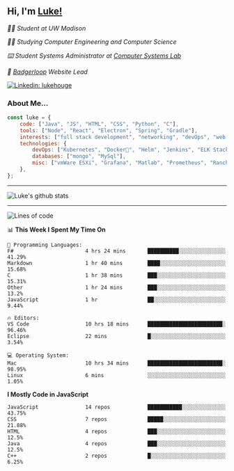 <h2> Hi, I'm <a href="https://www.lukehouge.com">Luke!</a></h2>

<p><em>👨‍🎓 Student at UW Madison</em></p>
<p><em>🧑‍💻 Studying Computer Engineering and Computer Science</em></p>
<p><em>⌨️ Student Systems Administrator at <a href="https://csl.cs.wisc.edu/">Computer Systems Lab</a></em></p>
<p><em>🚆  <a href="https://badgerloop.com">Badgerloop</a> Website Lead</em></p>


[![Linkedin: lukehouge](https://img.shields.io/badge/-lukehouge-blue?style=flat-square&logo=Linkedin&logoColor=white&link=https://www.linkedin.com/in/lukehouge/)](https://www.linkedin.com/in/lukehouge/)

### About Me...  

```javascript
const luke = {
    code: ["Java", "JS", "HTML", "CSS", "Python", "C"],
    tools: ["Node", "React", "Electron", "Spring", "Gradle"],
    interests: ["full stack development", "networking", "devOps", "web dev", "photography"],
    technologies: {
        devOps: ["Kubernetes", "Docker🐳", "Helm", "Jenkins", "ELK Stack"],
        databases: ["mongo", "MySql"],
        misc: ["vmWare ESXi", "Grafana", "Matlab", "Prometheus", "Rancher", "Cisco"]
    },
};
```
---

![Luke's github stats](https://github-readme-stats.vercel.app/api?username=lukehouge&show_icons=true&theme=dracula)

---

<!--START_SECTION:waka-->
![Lines of code](https://img.shields.io/badge/From%20Hello%20World%20I%27ve%20Written-384081%20lines%20of%20code-blue)

📊 **This Week I Spent My Time On** 

```text
💬 Programming Languages: 
F#                       4 hrs 24 mins       ██████████░░░░░░░░░░░░░░░   41.29% 
Markdown                 1 hr 40 mins        ████░░░░░░░░░░░░░░░░░░░░░   15.68% 
C                        1 hr 38 mins        ███░░░░░░░░░░░░░░░░░░░░░░   15.31% 
Other                    1 hr 24 mins        ███░░░░░░░░░░░░░░░░░░░░░░   13.2% 
JavaScript               1 hr                ██░░░░░░░░░░░░░░░░░░░░░░░   9.44%

🔥 Editors: 
VS Code                  10 hrs 18 mins      ████████████████████████░   96.46% 
Eclipse                  22 mins             █░░░░░░░░░░░░░░░░░░░░░░░░   3.54%

💻 Operating System: 
Mac                      10 hrs 34 mins      ████████████████████████░   98.95% 
Linux                    6 mins              ░░░░░░░░░░░░░░░░░░░░░░░░░   1.05%

```

**I Mostly Code in JavaScript** 

```text
JavaScript               14 repos            ███████████░░░░░░░░░░░░░░   43.75% 
CSS                      7 repos             █████░░░░░░░░░░░░░░░░░░░░   21.88% 
HTML                     4 repos             ███░░░░░░░░░░░░░░░░░░░░░░   12.5% 
Java                     4 repos             ███░░░░░░░░░░░░░░░░░░░░░░   12.5% 
C++                      2 repos             █░░░░░░░░░░░░░░░░░░░░░░░░   6.25%

```



<!--END_SECTION:waka-->
